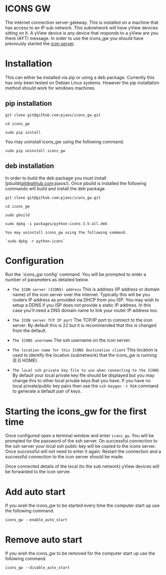 # ICONS GW
The internet connection server gateway. This is installed on a machine that has access to an IP sub network. This subnetwork will have yView devices sitting on it. A yView device is any device that responds to a yView are you there (AYT) message. In order to use the icons_gw you should have previously started the [icon server](https://github.com/pjaos/icons).

# Installation
This can either be installed via pip or using a deb package. Currently this has only been tested on Debian Linux systems. However the pip installation method should work for windows machines.

## pip installation

 `git clone git@github.com:pjaos/icons_gw.git`
 
 `cd icons_gw`
 
  `sudo pip install`
 
  You may uninstall icons_gw using the following command.
  
  `sudo pip uninstall icons_gw`
 
## deb installation
 In order to build the deb package you must install [pbuild(git@github.com:pjaos/). Once pbuild is installed the following commands will build and install the deb package.
  
   `git clone git@github.com:pjaos/icons_gw.git`
   
   `cd icons_gw`
   
   `sudo pbuild`
   
   `sudo dpkg -i packages/python-icons-3.5-all.deb`

    You may uninstall icons_gw using the following command.
    
    `sudo dpkg -r python-icons`
 
# Configuration
Run the `icons_gw config' command. You will be prompted to enter a number of parameters as detailed below.

- `The ICON server (ICONS) address`
This is address (IP address or domain name) of the icon server over the internet. Typically this will be you routers IP address as provided via DHCP from you ISP. You may wish to setup a DDNS if you ISP does not provide a static IP address. In this case you'll need a DNS domain name to link your router IP address too.

- `The ICON server TCP IP port`
The TCP/IP port to connect to the icon server. By default this is 22 but it is recommended that this is changed from the default.

- `The ICONS username`
The ssh username on the icon server.

- `The location name for this ICONS destination client`
This location is used to identify the location (subnetwork) that the icons_gw is running (E.G HOME).

- `The local ssh private key file to use when connecting to the ICONS`
By default your local private key file should be displayed but you may change this to other local private keys that you have. If you have no local private/public key pairs then use the `ssh-keygen -t RSA` command to generate a default pair of keys.

# Starting the icons_gw for the first time
Once configured open a terminal window and enter `icons_gw`. You will be prompted for the password of the ssh server. On successful connection to the ssh server your local ssh public key will be copied to the icons server. Once successful will not need to enter it again. Restart the connection and a successful connection to the icon server should be made.

Once connected details of the local (to the sub network) yView devices will be forwarded to the icon server. 

# Add auto start
If you wish the icons_gw to be started every time the computer start up use the following command.

 `icons_gw --enable_auto_start`

# Remove auto start
If you wish the icons_gw to be removed for the computer start up use the following command.

 `icons_gw --disable_auto_start`


